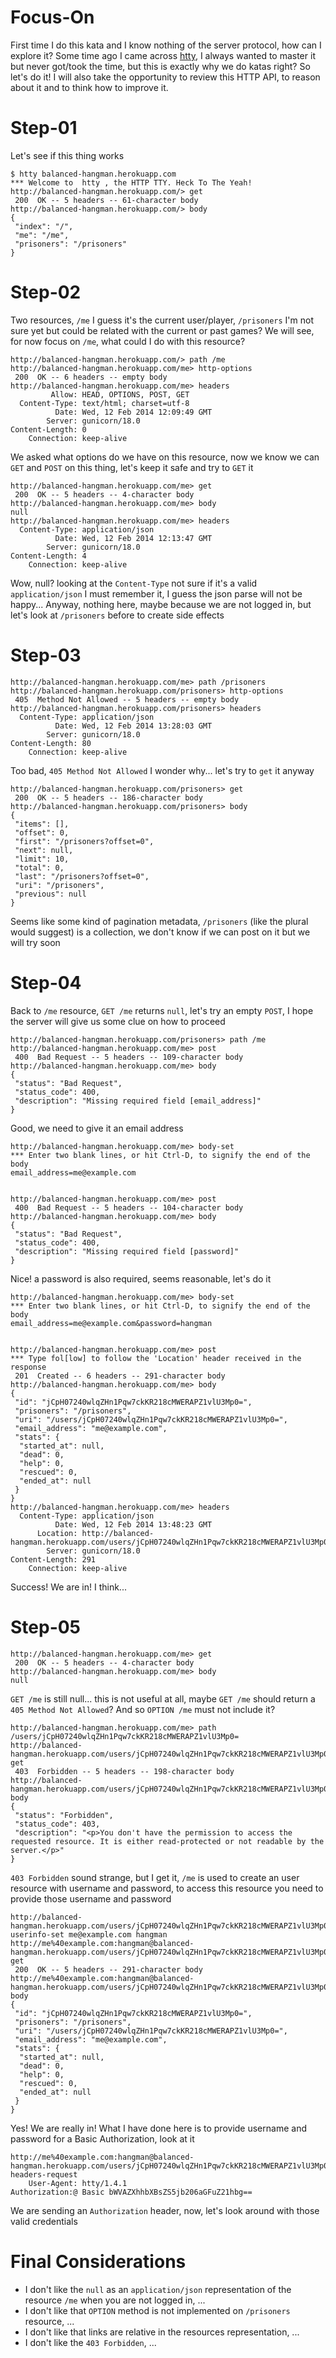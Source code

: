 # Focus-On
First time I do this kata and I know nothing of the server protocol, how can I explore it? Some time ago I came across [htty](https://github.com/htty/htty), I always wanted to master it but never got/took the time, but this is exactly why we do katas right? So let's do it! I will also take the opportunity to review this HTTP API, to reason about it and to think how to improve it.


# Step-01
Let's see if this thing works
```
$ htty balanced-hangman.herokuapp.com
*** Welcome to  htty , the HTTP TTY. Heck To The Yeah!
http://balanced-hangman.herokuapp.com/> get
 200  OK -- 5 headers -- 61-character body
http://balanced-hangman.herokuapp.com/> body
{
 "index": "/",
 "me": "/me",
 "prisoners": "/prisoners"
}
```


# Step-02
Two resources, `/me` I guess it's the current user/player, `/prisoners` I'm not sure yet but could be related with the current or past games? We will see, for now focus on `/me`, what could I do with this resource?
```
http://balanced-hangman.herokuapp.com/> path /me
http://balanced-hangman.herokuapp.com/me> http-options
 200  OK -- 6 headers -- empty body
http://balanced-hangman.herokuapp.com/me> headers
         Allow: HEAD, OPTIONS, POST, GET
  Content-Type: text/html; charset=utf-8
          Date: Wed, 12 Feb 2014 12:09:49 GMT
        Server: gunicorn/18.0
Content-Length: 0
    Connection: keep-alive
```
We asked what options do we have on this resource, now we know we can `GET` and `POST` on this thing, let's keep it safe and try to `GET` it
```
http://balanced-hangman.herokuapp.com/me> get
 200  OK -- 5 headers -- 4-character body
http://balanced-hangman.herokuapp.com/me> body
null
http://balanced-hangman.herokuapp.com/me> headers
  Content-Type: application/json
          Date: Wed, 12 Feb 2014 12:13:47 GMT
        Server: gunicorn/18.0
Content-Length: 4
    Connection: keep-alive
```
Wow, null? looking at the `Content-Type` not sure if it's a valid `application/json` I must remember it, I guess the json parse will not be happy... Anyway, nothing here, maybe because we are not logged in, but let's look at `/prisoners` before to create side effects


# Step-03
```
http://balanced-hangman.herokuapp.com/me> path /prisoners
http://balanced-hangman.herokuapp.com/prisoners> http-options
 405  Method Not Allowed -- 5 headers -- empty body
http://balanced-hangman.herokuapp.com/prisoners> headers
  Content-Type: application/json
          Date: Wed, 12 Feb 2014 13:28:03 GMT
        Server: gunicorn/18.0
Content-Length: 80
    Connection: keep-alive
```
Too bad, `405 Method Not Allowed` I wonder why... let's try to `get` it anyway
```
http://balanced-hangman.herokuapp.com/prisoners> get
 200  OK -- 5 headers -- 186-character body
http://balanced-hangman.herokuapp.com/prisoners> body
{
 "items": [],
 "offset": 0,
 "first": "/prisoners?offset=0",
 "next": null,
 "limit": 10,
 "total": 0,
 "last": "/prisoners?offset=0",
 "uri": "/prisoners",
 "previous": null
}
```
Seems like some kind of pagination metadata, `/prisoners` (like the plural would suggest) is a collection, we don't know if we can post on it but we will try soon


# Step-04
Back to `/me` resource, `GET /me` returns `null`, let's try an empty `POST`, I hope the server will give us some clue on how to proceed
```
http://balanced-hangman.herokuapp.com/prisoners> path /me
http://balanced-hangman.herokuapp.com/me> post
 400  Bad Request -- 5 headers -- 109-character body
http://balanced-hangman.herokuapp.com/me> body
{
 "status": "Bad Request",
 "status_code": 400,
 "description": "Missing required field [email_address]"
}
```
Good, we need to give it an email address
```
http://balanced-hangman.herokuapp.com/me> body-set
*** Enter two blank lines, or hit Ctrl-D, to signify the end of the body
email_address=me@example.com


http://balanced-hangman.herokuapp.com/me> post
 400  Bad Request -- 5 headers -- 104-character body
http://balanced-hangman.herokuapp.com/me> body
{
 "status": "Bad Request",
 "status_code": 400,
 "description": "Missing required field [password]"
}
```
Nice! a password is also required, seems reasonable, let's do it
```
http://balanced-hangman.herokuapp.com/me> body-set
*** Enter two blank lines, or hit Ctrl-D, to signify the end of the body
email_address=me@example.com&password=hangman


http://balanced-hangman.herokuapp.com/me> post
*** Type fol[low] to follow the 'Location' header received in the response
 201  Created -- 6 headers -- 291-character body
http://balanced-hangman.herokuapp.com/me> body
{
 "id": "jCpH07240wlqZHn1Pqw7ckKR218cMWERAPZ1vlU3Mp0=",
 "prisoners": "/prisoners",
 "uri": "/users/jCpH07240wlqZHn1Pqw7ckKR218cMWERAPZ1vlU3Mp0=",
 "email_address": "me@example.com",
 "stats": {
  "started_at": null,
  "dead": 0,
  "help": 0,
  "rescued": 0,
  "ended_at": null
 }
}
http://balanced-hangman.herokuapp.com/me> headers
  Content-Type: application/json
          Date: Wed, 12 Feb 2014 13:48:23 GMT
      Location: http://balanced-hangman.herokuapp.com/users/jCpH07240wlqZHn1Pqw7ckKR218cMWERAPZ1vlU3Mp0=
        Server: gunicorn/18.0
Content-Length: 291
    Connection: keep-alive
```
Success! We are in! I think...


# Step-05
```
http://balanced-hangman.herokuapp.com/me> get
 200  OK -- 5 headers -- 4-character body
http://balanced-hangman.herokuapp.com/me> body
null
```
`GET /me` is still null... this is not useful at all, maybe `GET /me` should return a `405 Method Not Allowed`? And so `OPTION /me` must not include it?
```
http://balanced-hangman.herokuapp.com/me> path /users/jCpH07240wlqZHn1Pqw7ckKR218cMWERAPZ1vlU3Mp0=
http://balanced-hangman.herokuapp.com/users/jCpH07240wlqZHn1Pqw7ckKR218cMWERAPZ1vlU3Mp0=> get
 403  Forbidden -- 5 headers -- 198-character body
http://balanced-hangman.herokuapp.com/users/jCpH07240wlqZHn1Pqw7ckKR218cMWERAPZ1vlU3Mp0=> body
{
 "status": "Forbidden",
 "status_code": 403,
 "description": "<p>You don't have the permission to access the requested resource. It is either read-protected or not readable by the server.</p>"
}
```
`403 Forbidden` sound strange, but I get it, `/me` is used to create an user resource with username and password, to access this resource you need to provide those username and password
```
http://balanced-hangman.herokuapp.com/users/jCpH07240wlqZHn1Pqw7ckKR218cMWERAPZ1vlU3Mp0=> userinfo-set me@example.com hangman
http://me%40example.com:hangman@balanced-hangman.herokuapp.com/users/jCpH07240wlqZHn1Pqw7ckKR218cMWERAPZ1vlU3Mp0=> get
 200  OK -- 5 headers -- 291-character body
http://me%40example.com:hangman@balanced-hangman.herokuapp.com/users/jCpH07240wlqZHn1Pqw7ckKR218cMWERAPZ1vlU3Mp0=> body
{
 "id": "jCpH07240wlqZHn1Pqw7ckKR218cMWERAPZ1vlU3Mp0=",
 "prisoners": "/prisoners",
 "uri": "/users/jCpH07240wlqZHn1Pqw7ckKR218cMWERAPZ1vlU3Mp0=",
 "email_address": "me@example.com",
 "stats": {
  "started_at": null,
  "dead": 0,
  "help": 0,
  "rescued": 0,
  "ended_at": null
 }
}
```
Yes! We are really in! What I have done here is to provide username and password for a Basic Authorization, look at it
```
http://me%40example.com:hangman@balanced-hangman.herokuapp.com/users/jCpH07240wlqZHn1Pqw7ckKR218cMWERAPZ1vlU3Mp0=> headers-request
    User-Agent: htty/1.4.1
Authorization:@ Basic bWVAZXhhbXBsZS5jb206aGFuZ21hbg==
```
We are sending an `Authorization` header, now, let's look around with those valid credentials


# Final Considerations
* I don't like the `null` as an `application/json` representation of the resource `/me` when you are not logged in, ...
* I don't like that `OPTION` method is not implemented on `/prisoners` resource, ...
* I don't like that links are relative in the resources representation, ...
* I don't like the `403 Forbidden`, ...
